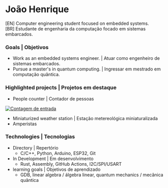 # João Henrique
[EN] Computer engineering student focused on embedded systems.  
[BR] Estudante de engenharia da computação focado em sistemas embarcados.

### Goals | Objetivos
* Work as an embedded systems engineer. | Atuar como engenheiro de sistemas embarcados.  
* Pursue a master's in quantum computing. | Ingressar em mestrado em computação quântica.

### Highlighted projects | Projetos em destaque
* People counter | Contador de pessoas

<div align=left>
 
[![Contagem de entrada](https://github-readme-stats.vercel.app/api/pin/?username=joaohgp-dev&repo=sistema-de-entrada&theme=gotham&hide_border=true)](https://github.com/joaohgp-dev/sistema-de-entrada)

</div>


* Miniaturized weather station | Estação metereológica miniaturalizada
* Amperistas

### Technologies | Tecnologias
* Directory | Repertório
  * C/C++, Python, Arduino, ESP32, Git  
* In Development | Em desenvolvimento
  * Rust, Assembly, GitHub Actions, I2C/SPI/USART  
* learning goals | Objetivos de aprendizado
  * GDB, linear algebra / álgebra linear, quantum mechanics / mecânica quântica
